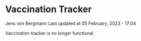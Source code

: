 Vaccination Tracker
================
Jens von Bergmann
Last updated at 05 February, 2023 - 17:04

Vaccination tracker is no longer functional.
